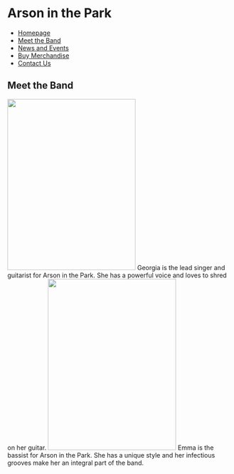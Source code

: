 # Arson in the Park
- [Homepage](index.md)
- [Meet the Band](MeetTheBand.md)
- [News and Events](NewsAndEvents.md)
- [Buy Merchandise](BuyMerchandise.md)
- [Contact Us](ContactUs.md)

## Meet the Band
<img src="https://i.postimg.cc/RCjLQhR8/Untitled-design.png"  width="288" height="384">
Georgia is the lead singer and guitarist for Arson in the Park. She has a powerful voice and loves to shred on her guitar.
<img src="https://i.postimg.cc/4N6V65n7/Untitled-design-1.png"  width="288" height="384">
Emma is the bassist for Arson in the Park. She has a unique style and her infectious grooves make her an integral part of the band.

